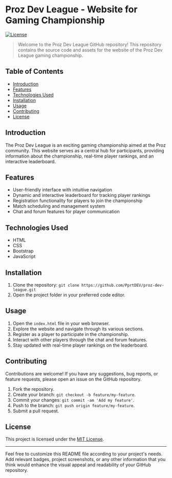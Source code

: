 # Proz Dev League - Website for Gaming Championship

[![License](https://img.shields.io/badge/license-MIT-blue.svg)](https://github.com/PprtDEV/proz-dev-league/blob/main/LICENSE)

> Welcome to the Proz Dev League GitHub repository! This repository contains the source code and assets for the website of the Proz Dev League gaming championship. 

## Table of Contents

- [Introduction](#introduction)
- [Features](#features)
- [Technologies Used](#technologies-used)
- [Installation](#installation)
- [Usage](#usage)
- [Contributing](#contributing)
- [License](#license)

## Introduction

The Proz Dev League is an exciting gaming championship aimed at the Proz community. This website serves as a central hub for participants, providing information about the championship, real-time player rankings, and an interactive leaderboard.

## Features

- User-friendly interface with intuitive navigation
- Dynamic and interactive leaderboard for tracking player rankings
- Registration functionality for players to join the championship
- Match scheduling and management system
- Chat and forum features for player communication

## Technologies Used

- HTML
- CSS
- Bootstrap
- JavaScript

## Installation

1. Clone the repository: `git clone https://github.com/PprtDEV/proz-dev-league.git`
2. Open the project folder in your preferred code editor.

## Usage

1. Open the `index.html` file in your web browser.
2. Explore the website and navigate through its various sections.
3. Register as a player to participate in the championship.
4. Interact with other players through the chat and forum features.
5. Stay updated with real-time player rankings on the leaderboard.

## Contributing

Contributions are welcome! If you have any suggestions, bug reports, or feature requests, please open an issue on the GitHub repository.

1. Fork the repository.
2. Create your branch: `git checkout -b feature/my-feature`.
3. Commit your changes: `git commit -am 'Add my feature'`.
4. Push to the branch: `git push origin feature/my-feature`.
5. Submit a pull request.

## License

This project is licensed under the [MIT License](https://github.com/PprtDEV/proz-dev-league/blob/main/LICENSE).

---

Feel free to customize this README file according to your project's needs. Add relevant badges, project screenshots, or any other information that you think would enhance the visual appeal and readability of your GitHub repository.
 
